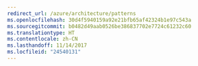 ```yaml
---
redirect_url: /azure/architecture/patterns
ms.openlocfilehash: 30d4f5940159a92e21bfb65af42324b1e97c543a
ms.sourcegitcommit: b0482d49aab0526be386837702e7724c61232c60
ms.translationtype: HT
ms.contentlocale: zh-CN
ms.lasthandoff: 11/14/2017
ms.locfileid: "24540131"
---
```

